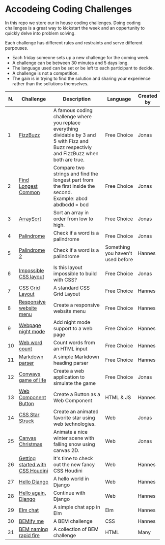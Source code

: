 # Accodeing Coding Challenges

In this repo we store our in house coding challenges. Doing coding challenges is a great way to kickstart the week and an oppertunity to quickly delve into problem solving.

Each challenge has different rules and restraints and serve different purpouses.

- Each friday someone sets up a new challenge for the coming week.
- A challenge can be between 30 minutes and 5 days long.
- The language used can be set or be left to each participant to decide.
- A challenge is not a competition.
- The gain is in trying to find the solution and sharing your experience rather than the sollutions themselves.

| N.  | Challenge | Description | Language | Created by |
| --- | --------- | ----------- | -------- | ---------- |
| 1   | [FizzBuzz](/code-challenges/01%20-%20FizzBuzz) | A famous coding challenge where you replace everything dividable by 3 and 5 with Fizz and Buzz respectivly and FizzBuzz when both are true. | Free Choice | Jonas |
| 2   | [Find Longest Common](/code-challenges/02%20-%20Find%20Longest%20Common) | Compare two strings and find the longest part from the first inside the second.<br>Example: abcd abdbcdd = bcd | Free Choice | Jonas |
| 3   | [ArraySort](/code-challenges/03%20-%20ArraySort) | Sort an array in order from low to high. | Free Choice | Jonas |
| 4   | [Palindrome](/code-challenges/04%20-%20Palindrome) | Check if a word is a palindrome | Free Choice | Jonas |
| 5   | [Palindrome 2](/code-challenges/05%20-%20Palindrome%202) | Check if a word is a palindrome | Something you haven't used before | Hannes |
| 6   | [Impossible CSS layout](/code-challenges/06%20-%20CSS%20columns) | Is this layout impossible to build with CSS? | Free Choice | Jonas |
| 7   | [CSS Grid Layout](/code-challenges/07%20-%20CSS%20Layout) | A standard CSS Grid Layout | Free Choice | Hannes |
| 8   | [Responsive website menu](/code-challenges/08%20-%20Responsive%20HTML%20menu) | Create a responsive website menu | Free Choice | Hannes |
| 9   | [Webpage night mode](/code-challenges/09%20-%20Webpage%20night%20mode) | Add night mode support to a web page | Free Choice| Hannes |
| 10  | [Web word count](/code-challenges/10%20-%20Web%20word%20count) | Count words from an HTML input | Free Choice | Hannes |
| 11  | [Markdown parser](/code-challenges/11%20-%20Markdown%20parser) | A simple Markdown heading parser | Free Choice | Hannes |
| 12  | [Conways game of life](/code-challenges/12%20-%20Conways%20game%20of%20life) | Create a web application to simulate the game | Free Choice | Jonas |
| 13  | [Web Component Button](/code-challenges/13%20-%20Web%20Component%20button) | Create a Button as a Web Component | HTML & JS | Hannes |
| 14  | [CSS Star Struck](/code-challenges/14%20-%20CSS%20Star%20Struck) | Create an animated favorite star using web technologies. | Web | Jonas |
| 25  | [Canvas Christmas](/code-challenges/25%20-%20Canvas%20christmas) | Animate a nice winter scene with falling snow using canvas 2D. | Web | Jonas |
| 26  | [Getting started with CSS Houdini](/code-challenges/26%20-%20Getting%20started%20with%20CSS%20Houdini) | It's time to check out the new fancy CSS Houdini | Web | Hannes |
| 27  | [Hello Django](/code-challenges/27%20-%20Hello%20Django) | A hello world in Django | Web | Hannes |
| 28  | [Hello again, Django](/code-challenges/28%20-%20Hello%20again%2C%20Django) | Continue with Django | Web | Hannes |
| 29  | [Elm chat](/code-challenges/tree/master/29%20-%20Elm%20chat) | A simple chat app in Elm | Elm | Hannes |
| 30  | [BEMify me](/code-challenges/tree/master/30%20-%20BEMify%20me) | A BEM challenge | CSS | Hannes |
| 31  | [BEM naming rapid fire](/code-challenges/tree/master/31%20-%20BEM%20naming%20rapid%20fire) | A collection of BEM challenge | HTML | Many |
